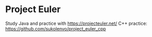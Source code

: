 # Project Euler
Study Java and practice with https://projecteuler.net/
C++ practice: https://github.com/sukolenvo/project_euler_cpp
